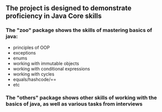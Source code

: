 ## The project is designed to demonstrate proficiency in Java Core skills

### The "zoo" package shows the skills of mastering basics of java:
- principles of OOP
- exceptions
- enums
- working with immutable objects
- working with conditional expressions
- working with cycles
- equals/hashcode/==
- etc

### The "others" package shows other skills of working with the basics of java, as well as various tasks from interviews
